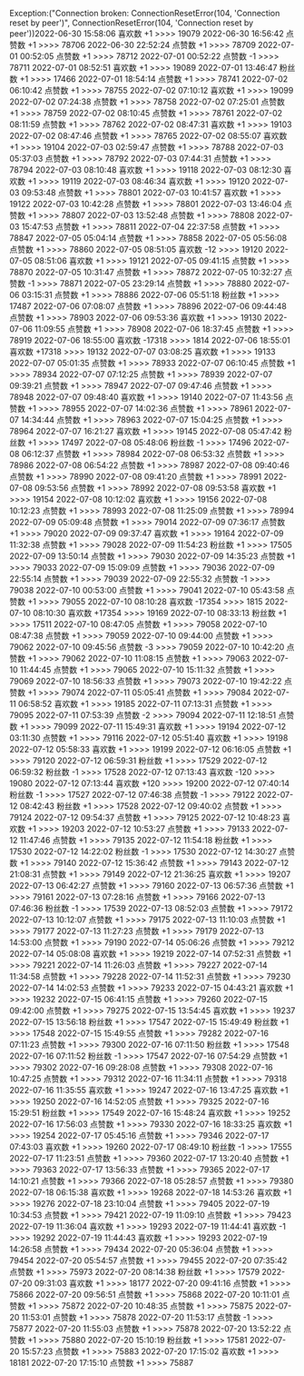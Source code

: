 Exception:("Connection broken: ConnectionResetError(104, 'Connection reset by peer')", ConnectionResetError(104, 'Connection reset by peer'))2022-06-30  15:58:06   喜欢数 +1 >>>> 19079
2022-06-30  16:56:42   点赞数 +1 >>>> 78706
2022-06-30  22:52:24   点赞数 +1 >>>> 78709
2022-07-01  00:52:05   点赞数 +1 >>>> 78712
2022-07-01  00:52:22   点赞数 -1 >>>> 78711
2022-07-01  08:52:51   喜欢数 +1 >>>> 19089
2022-07-01  13:46:47   粉丝数 +1 >>>> 17466
2022-07-01  18:54:14   点赞数 +1 >>>> 78741
2022-07-02  06:10:42   点赞数 +1 >>>> 78755
2022-07-02  07:10:12   喜欢数 +1 >>>> 19099
2022-07-02  07:24:38   点赞数 +1 >>>> 78758
2022-07-02  07:25:01   点赞数 +1 >>>> 78759
2022-07-02  08:10:45   点赞数 +1 >>>> 78761
2022-07-02  08:11:59   点赞数 +1 >>>> 78762
2022-07-02  08:47:31   喜欢数 +1 >>>> 19103
2022-07-02  08:47:46   点赞数 +1 >>>> 78765
2022-07-02  08:55:07   喜欢数 +1 >>>> 19104
2022-07-03  02:59:47   点赞数 +1 >>>> 78788
2022-07-03  05:37:03   点赞数 +1 >>>> 78792
2022-07-03  07:44:31   点赞数 +1 >>>> 78794
2022-07-03  08:10:48   喜欢数 +1 >>>> 19118
2022-07-03  08:12:30   喜欢数 +1 >>>> 19119
2022-07-03  08:46:34   喜欢数 +1 >>>> 19120
2022-07-03  09:53:48   点赞数 +1 >>>> 78801
2022-07-03  10:41:57   喜欢数 +1 >>>> 19122
2022-07-03  10:42:28   点赞数 +1 >>>> 78801
2022-07-03  13:46:04   点赞数 +1 >>>> 78807
2022-07-03  13:52:48   点赞数 +1 >>>> 78808
2022-07-03  15:47:53   点赞数 +1 >>>> 78811
2022-07-04  22:37:58   点赞数 +1 >>>> 78847
2022-07-05  05:04:14   点赞数 +1 >>>> 78858
2022-07-05  05:56:08   点赞数 +1 >>>> 78860
2022-07-05  08:51:05   喜欢数 -12 >>>> 19120
2022-07-05  08:51:06   喜欢数 +1 >>>> 19121
2022-07-05  09:41:15   点赞数 +1 >>>> 78870
2022-07-05  10:31:47   点赞数 +1 >>>> 78872
2022-07-05  10:32:27   点赞数 -1 >>>> 78871
2022-07-05  23:29:14   点赞数 +1 >>>> 78880
2022-07-06  03:15:31   点赞数 +1 >>>> 78886
2022-07-06  05:51:18   粉丝数 +1 >>>> 17487
2022-07-06  07:08:07   点赞数 +1 >>>> 78896
2022-07-06  09:44:48   点赞数 +1 >>>> 78903
2022-07-06  09:53:36   喜欢数 +1 >>>> 19130
2022-07-06  11:09:55   点赞数 +1 >>>> 78908
2022-07-06  18:37:45   点赞数 +1 >>>> 78919
2022-07-06  18:55:00   喜欢数 -17318 >>>> 1814
2022-07-06  18:55:01   喜欢数 +17318 >>>> 19132
2022-07-07  03:08:25   喜欢数 +1 >>>> 19133
2022-07-07  05:01:35   点赞数 +1 >>>> 78933
2022-07-07  06:10:45   点赞数 +1 >>>> 78934
2022-07-07  07:12:25   点赞数 +1 >>>> 78939
2022-07-07  09:39:21   点赞数 +1 >>>> 78947
2022-07-07  09:47:46   点赞数 +1 >>>> 78948
2022-07-07  09:48:40   喜欢数 +1 >>>> 19140
2022-07-07  11:43:56   点赞数 +1 >>>> 78955
2022-07-07  14:02:36   点赞数 +1 >>>> 78961
2022-07-07  14:34:44   点赞数 +1 >>>> 78963
2022-07-07  15:04:25   点赞数 +1 >>>> 78964
2022-07-07  16:21:27   喜欢数 +1 >>>> 19145
2022-07-08  05:47:42   粉丝数 +1 >>>> 17497
2022-07-08  05:48:06   粉丝数 -1 >>>> 17496
2022-07-08  06:12:37   点赞数 +1 >>>> 78984
2022-07-08  06:53:32   点赞数 +1 >>>> 78986
2022-07-08  06:54:22   点赞数 +1 >>>> 78987
2022-07-08  09:40:46   点赞数 +1 >>>> 78990
2022-07-08  09:41:20   点赞数 +1 >>>> 78991
2022-07-08  09:53:56   点赞数 +1 >>>> 78992
2022-07-08  09:53:58   喜欢数 +1 >>>> 19154
2022-07-08  10:12:02   喜欢数 +1 >>>> 19156
2022-07-08  10:12:23   点赞数 +1 >>>> 78993
2022-07-08  11:25:09   点赞数 +1 >>>> 78994
2022-07-09  05:09:48   点赞数 +1 >>>> 79014
2022-07-09  07:36:17   点赞数 +1 >>>> 79020
2022-07-09  09:37:47   喜欢数 +1 >>>> 19164
2022-07-09  11:32:38   点赞数 +1 >>>> 79028
2022-07-09  11:54:23   粉丝数 +1 >>>> 17505
2022-07-09  13:50:14   点赞数 +1 >>>> 79030
2022-07-09  14:35:23   点赞数 +1 >>>> 79033
2022-07-09  15:09:09   点赞数 +1 >>>> 79036
2022-07-09  22:55:14   点赞数 +1 >>>> 79039
2022-07-09  22:55:32   点赞数 -1 >>>> 79038
2022-07-10  00:53:00   点赞数 +1 >>>> 79041
2022-07-10  05:43:58   点赞数 +1 >>>> 79055
2022-07-10  08:10:28   喜欢数 -17354 >>>> 1815
2022-07-10  08:10:30   喜欢数 +17354 >>>> 19169
2022-07-10  08:33:13   粉丝数 +1 >>>> 17511
2022-07-10  08:47:05   点赞数 +1 >>>> 79058
2022-07-10  08:47:38   点赞数 +1 >>>> 79059
2022-07-10  09:44:00   点赞数 +1 >>>> 79062
2022-07-10  09:45:56   点赞数 -3 >>>> 79059
2022-07-10  10:42:20   点赞数 +1 >>>> 79062
2022-07-10  11:08:15   点赞数 +1 >>>> 79063
2022-07-10  11:44:45   点赞数 +1 >>>> 79065
2022-07-10  15:11:32   点赞数 +1 >>>> 79069
2022-07-10  18:56:33   点赞数 +1 >>>> 79073
2022-07-10  19:42:22   点赞数 +1 >>>> 79074
2022-07-11  05:05:41   点赞数 +1 >>>> 79084
2022-07-11  06:58:52   喜欢数 +1 >>>> 19185
2022-07-11  07:13:31   点赞数 +1 >>>> 79095
2022-07-11  07:53:39   点赞数 -2 >>>> 79094
2022-07-11  12:18:51   点赞数 +1 >>>> 79099
2022-07-11  15:49:31   喜欢数 +1 >>>> 19194
2022-07-12  03:11:30   点赞数 +1 >>>> 79116
2022-07-12  05:51:40   喜欢数 +1 >>>> 19198
2022-07-12  05:58:33   喜欢数 +1 >>>> 19199
2022-07-12  06:16:05   点赞数 +1 >>>> 79120
2022-07-12  06:59:31   粉丝数 +1 >>>> 17529
2022-07-12  06:59:32   粉丝数 -1 >>>> 17528
2022-07-12  07:13:43   喜欢数 -120 >>>> 19080
2022-07-12  07:13:44   喜欢数 +120 >>>> 19200
2022-07-12  07:40:14   粉丝数 -1 >>>> 17527
2022-07-12  07:46:38   点赞数 -1 >>>> 79122
2022-07-12  08:42:43   粉丝数 +1 >>>> 17528
2022-07-12  09:40:02   点赞数 +1 >>>> 79124
2022-07-12  09:54:37   点赞数 +1 >>>> 79125
2022-07-12  10:48:23   喜欢数 +1 >>>> 19203
2022-07-12  10:53:27   点赞数 +1 >>>> 79133
2022-07-12  11:47:46   点赞数 +1 >>>> 79135
2022-07-12  11:54:18   粉丝数 +1 >>>> 17530
2022-07-12  14:22:02   粉丝数 -1 >>>> 17530
2022-07-12  14:30:27   点赞数 +1 >>>> 79140
2022-07-12  15:36:42   点赞数 +1 >>>> 79143
2022-07-12  21:08:31   点赞数 +1 >>>> 79149
2022-07-12  21:36:25   喜欢数 +1 >>>> 19207
2022-07-13  06:42:27   点赞数 +1 >>>> 79160
2022-07-13  06:57:36   点赞数 +1 >>>> 79161
2022-07-13  07:28:16   点赞数 +1 >>>> 79166
2022-07-13  07:46:36   粉丝数 -1 >>>> 17539
2022-07-13  08:52:03   点赞数 +1 >>>> 79172
2022-07-13  10:12:07   点赞数 +1 >>>> 79175
2022-07-13  11:10:03   点赞数 +1 >>>> 79177
2022-07-13  11:27:23   点赞数 +1 >>>> 79179
2022-07-13  14:53:00   点赞数 +1 >>>> 79190
2022-07-14  05:06:26   点赞数 +1 >>>> 79212
2022-07-14  05:08:08   喜欢数 +1 >>>> 19219
2022-07-14  07:52:31   点赞数 +1 >>>> 79221
2022-07-14  11:26:03   点赞数 +1 >>>> 79227
2022-07-14  11:34:58   点赞数 +1 >>>> 79228
2022-07-14  11:52:31   点赞数 +1 >>>> 79230
2022-07-14  14:02:53   点赞数 +1 >>>> 79233
2022-07-15  04:43:21   喜欢数 +1 >>>> 19232
2022-07-15  06:41:15   点赞数 +1 >>>> 79260
2022-07-15  09:42:00   点赞数 +1 >>>> 79275
2022-07-15  13:54:45   喜欢数 +1 >>>> 19237
2022-07-15  13:56:18   粉丝数 +1 >>>> 17547
2022-07-15  15:49:49   粉丝数 +1 >>>> 17548
2022-07-15  15:49:55   点赞数 +1 >>>> 79282
2022-07-16  07:11:23   点赞数 +1 >>>> 79300
2022-07-16  07:11:50   粉丝数 +1 >>>> 17548
2022-07-16  07:11:52   粉丝数 -1 >>>> 17547
2022-07-16  07:54:29   点赞数 +1 >>>> 79302
2022-07-16  09:28:08   点赞数 +1 >>>> 79308
2022-07-16  10:47:25   点赞数 +1 >>>> 79312
2022-07-16  11:34:11   点赞数 +1 >>>> 79318
2022-07-16  11:35:55   喜欢数 +1 >>>> 19247
2022-07-16  13:47:25   喜欢数 +1 >>>> 19250
2022-07-16  14:52:05   点赞数 +1 >>>> 79325
2022-07-16  15:29:51   粉丝数 +1 >>>> 17549
2022-07-16  15:48:24   喜欢数 +1 >>>> 19252
2022-07-16  17:56:03   点赞数 +1 >>>> 79330
2022-07-16  18:33:25   喜欢数 +1 >>>> 19254
2022-07-17  05:45:16   点赞数 +1 >>>> 79346
2022-07-17  07:43:03   喜欢数 +1 >>>> 19260
2022-07-17  08:49:10   粉丝数 -1 >>>> 17555
2022-07-17  11:23:51   点赞数 +1 >>>> 79360
2022-07-17  13:20:40   点赞数 +1 >>>> 79363
2022-07-17  13:56:33   点赞数 +1 >>>> 79365
2022-07-17  14:10:21   点赞数 +1 >>>> 79366
2022-07-18  05:28:57   点赞数 +1 >>>> 79380
2022-07-18  06:15:38   喜欢数 +1 >>>> 19268
2022-07-18  14:53:26   喜欢数 +1 >>>> 19276
2022-07-18  23:10:04   点赞数 +1 >>>> 79405
2022-07-19  10:34:53   点赞数 +1 >>>> 79421
2022-07-19  11:09:10   点赞数 +1 >>>> 79423
2022-07-19  11:36:04   喜欢数 +1 >>>> 19293
2022-07-19  11:44:41   喜欢数 -1 >>>> 19292
2022-07-19  11:44:43   喜欢数 +1 >>>> 19293
2022-07-19  14:26:58   点赞数 +1 >>>> 79434
2022-07-20  05:36:04   点赞数 +1 >>>> 79454
2022-07-20  05:54:57   点赞数 +1 >>>> 79455
2022-07-20  07:35:42   点赞数 +1 >>>> 75973
2022-07-20  08:14:38   粉丝数 +1 >>>> 17579
2022-07-20  09:31:03   喜欢数 +1 >>>> 18177
2022-07-20  09:41:16   点赞数 +1 >>>> 75866
2022-07-20  09:56:51   点赞数 +1 >>>> 75868
2022-07-20  10:11:01   点赞数 +1 >>>> 75872
2022-07-20  10:48:35   点赞数 +1 >>>> 75875
2022-07-20  11:53:01   点赞数 +1 >>>> 75878
2022-07-20  11:53:17   点赞数 -1 >>>> 75877
2022-07-20  11:55:03   点赞数 +1 >>>> 75878
2022-07-20  13:52:22   点赞数 +1 >>>> 75880
2022-07-20  15:10:19   粉丝数 +1 >>>> 17581
2022-07-20  15:57:23   点赞数 +1 >>>> 75883
2022-07-20  17:15:02   喜欢数 +1 >>>> 18181
2022-07-20  17:15:10   点赞数 +1 >>>> 75887
